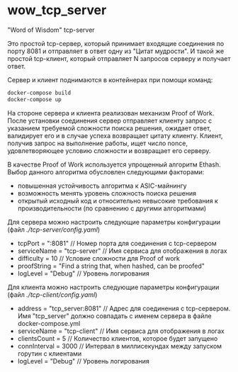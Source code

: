 # wow_tcp_server
"Word of Wisdom" tcp-server

Это простой tcp-сервер, который принимает входящие соединения по порту 8081 и отправляет в ответ одну из "Цитат мудрости". И такой же простой tcp-клиент, который отправляет N запросов серверу и получает ответ.

Сервер и клиент поднимаются в контейнерах при помощи команд:
```bash
docker-compose build
docker-compose up
```

На стороне сервера и клиента реализован механизм Proof of Work. После установки соединения сервер отправляет клиенту запрос с указанием требуемой сложности поиска решения, ожидает ответ, валидирует его и в случае успеха возвращает цитату клиенту. Клиент, получив запрос на выполнение работы, ищет число nonce, удовлетворяющее условию сложности и возвращает его серверу.

В качестве Proof of Work используется упрощенный алгоритм Ethash. Выбор данного алгоритма обусловлен следующими факторами:
 - повышенная устойчивость алгоритма к ASIC-майнингу
 - возможность менять уровень сложность поиска решения
 - открытый исходный код и относительно невысокие требования к производительности (по сравнению с другими алгоритмами)

Для сервера можно настроить следующие параметры конфигурации (файл *./tcp-server/config.yaml*)

 - tcpPort     = ":8081"      // Номер порта для соединения с tcp-сервером
 - serviceName = "tcp-server" // Имя сервиса для отображения в логах
 - difficulty = 10 // Условие сложности для Proof of work
 - proofString   = "Find a string that, when hashed, can be proofed"
 - logLevel = "Debug" // Уровень логирования

Для клиента можно настроить следующие параметры конфигурации (файл *./tcp-client/config.yaml*)

 - address     = "tcp_server:8081" // Адрес для соединения с tcp-сервером. Имя "tcp_server" должно совпадать с именем сервера в файле docker-compose.yml
 - serviceName = "tcp-client"      // Имя сервиса для отображения в логах
 - clientsCount = 5    // Количество клиентов, которое будет запущено
 - connInterval = 3000 // Интервал в миллисекундах между запуском горутин с клиентами
 - logLevel = "Debug" // Уровень логирования